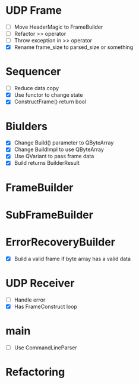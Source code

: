# UDP Frame

- [ ] Move HeaderMagic to FrameBuilder
- [ ] Refactor >> operator
- [ ] Throw exception in >> operator
- [x] Rename frame_size to parsed_size or something

# Sequencer

- [ ] Reduce data copy
- [x] Use functor to change state
- [x] ConstructFrame() return bool

# Biulders

- [x] Change Build() parameter to QByteArray
- [x] Change BuildImpl to use QByteArray
- [x] Use QVariant to pass frame data
- [x] Build returns BuilderResult

# FrameBuilder


# SubFrameBuilder


# ErrorRecoveryBuilder

- [x] Build a valid frame if byte array has a valid data

# UDP Receiver

- [ ] Handle error
- [x] Has FrameConstruct loop

# main

- [ ] Use CommandLineParser

# Refactoring

